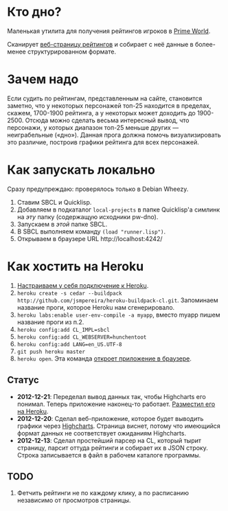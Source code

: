 # Кто дно?

Маленькая утилита для получения рейтингов игроков в [Prime World](http://ru.playpw.com/).

Сканирует [веб-страницу рейтингов](http://ru.playpw.com/ratings.html) и собирает с неё данные в более-менее структурированном формате.

# Зачем надо
Если судить по рейтингам, представленным на сайте, становится заметно, что у некоторых персонажей топ-25 находится в пределах, скажем, 1700-1900 рейтинга, а у некоторых может доходить до 1900-2500.
Отсюда можно сделать весьма интересный вывод, что персонажи, у которых диапазон топ-25 меньше других — неиграбельные («дно»).
Данная прога должна помочь визуализировать это различие, построив графики рейтинга для всех персонажей.

# Как запускать локально
Сразу предупреждаю: проверялось только в Debian Wheezy.

1. Ставим SBCL и Quicklisp.
2. Добавляем в подкаталог `local-projects` в папке Quicklisp'а симлинк на _эту_ папку (содержащую исходники pw-dno).
3. Запускаем в _этой_ папке SBCL.
4. В SBCL выполняем команду `(load "runner.lisp")`.
5. Открываем в браузере URL http://localhost:4242/

# Как хостить на Heroku

1. [Настраиваем у себя подключение к Heroku](https://devcenter.heroku.com/articles/quickstart).
2. `heroku create -s cedar --buildpack http://github.com/jsmpereira/heroku-buildpack-cl.git`. Запоминаем название проги, которое Heroku нам сгенерировало.
3. `heroku labs:enable user-env-compile -a myapp`, вместо myapp пишем название проги из п.2.
4. `heroku config:add CL_IMPL=sbcl`
5. `heroku config:add CL_WEBSERVER=hunchentoot`
6. `heroku config:add LANG=en_US.UTF-8`
7. `git push heroku master`
8. `heroku open`. Эта команда [откроет приложение в браузере](http://pw-dno.herokuapps.com/).

## Статус

* **2012-12-21**: Переделал вывод данных так, чтобы Highcharts его понимал. Теперь приложение наконец-то работает. [Разместил его на Heroku](http://pw-dno.herokuapp.com/).
* **2012-12-20**: Сделал веб-приложение, которое будет выводить графики через [Highcharts](http://www.highcharts.com/). Страница виснет, потому что имеющийся формат данных не соответствует ожиданиям Highcharts.
* **2012-12-13**: Сделал простейший парсер на CL, который тырит страницу, парсит оттуда рейтинги и собирает их в JSON строку. Строка записывается в файл в рабочем каталоге программы.


## TODO

1. Фетчить рейтинги не по каждому клику, а по расписанию независимо от просмотров страницы.


